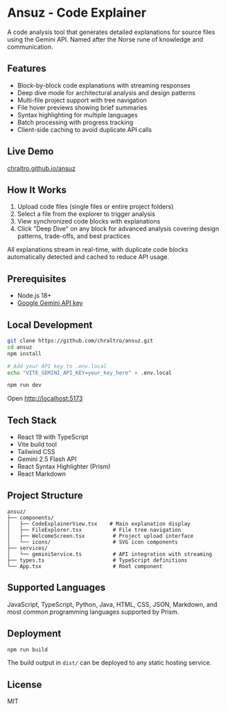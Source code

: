 # Ansuz - Code Explainer

A code analysis tool that generates detailed explanations for source files using the Gemini API. Named after the Norse rune of knowledge and communication.

## Features

- Block-by-block code explanations with streaming responses
- Deep dive mode for architectural analysis and design patterns
- Multi-file project support with tree navigation
- File hover previews showing brief summaries
- Syntax highlighting for multiple languages
- Batch processing with progress tracking
- Client-side caching to avoid duplicate API calls

## Live Demo

[chraltro.github.io/ansuz](https://chraltro.github.io/ansuz)

## How It Works

1. Upload code files (single files or entire project folders)
2. Select a file from the explorer to trigger analysis
3. View synchronized code blocks with explanations
4. Click "Deep Dive" on any block for advanced analysis covering design patterns, trade-offs, and best practices

All explanations stream in real-time, with duplicate code blocks automatically detected and cached to reduce API usage.

## Prerequisites

- Node.js 18+
- [Google Gemini API key](https://aistudio.google.com/app/apikey)

## Local Development

```bash
git clone https://github.com/chraltro/ansuz.git
cd ansuz
npm install

# Add your API key to .env.local
echo "VITE_GEMINI_API_KEY=your_key_here" > .env.local

npm run dev
```

Open [http://localhost:5173](http://localhost:5173)

## Tech Stack

- React 19 with TypeScript
- Vite build tool
- Tailwind CSS
- Gemini 2.5 Flash API
- React Syntax Highlighter (Prism)
- React Markdown

## Project Structure

```
ansuz/
├── components/
│   ├── CodeExplainerView.tsx    # Main explanation display
│   ├── FileExplorer.tsx          # File tree navigation
│   ├── WelcomeScreen.tsx         # Project upload interface
│   └── icons/                    # SVG icon components
├── services/
│   └── geminiService.ts          # API integration with streaming
├── types.ts                      # TypeScript definitions
└── App.tsx                       # Root component
```

## Supported Languages

JavaScript, TypeScript, Python, Java, HTML, CSS, JSON, Markdown, and most common programming languages supported by Prism.

## Deployment

```bash
npm run build
```

The build output in `dist/` can be deployed to any static hosting service.

## License

MIT
